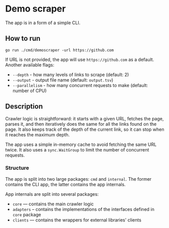 # Demo scraper

The app is in a form of a simple CLI.

## How to run

```shell
go run ./cmd/demoscraper -url https://github.com
```

If URL is not provided, the app will use `https://github.com` as a default.
Another available flags:
- `--depth` - how many levels of links to scrape (default: 2)
- `--output` - output file name (default: `output.tsv`)
- `--parallelism` - how many concurrent requests to make (default: number of CPU)

## Description

Crawler logic is straightforward: it starts with a given URL, fetches the page, parses it, and then
iteratively does the same for all the links found on the page. It also keeps track of the depth of
the current link, so it can stop when it reaches the maximum depth.

The app uses a simple in-memory cache to avoid fetching the same URL twice. It also uses a
`sync.WaitGroup` to limit the number of concurrent requests.

### Structure

The app is split into two large packages: `cmd` and `internal`.
The former contains the CLI app, the latter contains the app internals.

App internals are split into several packages:
- `core` — contains the main crawler logic
- `adapters` – contains the implementations of the interfaces defined in `core` package
- `clients` — contains the wrappers for external libraries' clients
